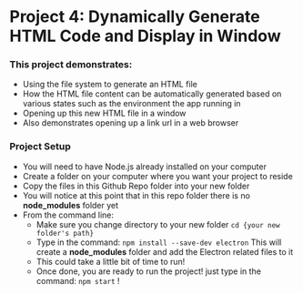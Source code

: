 # Project 4: Dynamically Generate HTML Code and Display in Window

### This project demonstrates:
- Using the file system to generate an HTML file
- How the HTML file content can be automatically generated based on various states such as the environment the app running in
- Opening up this new HTML file in a window
- Also demonstrates opening up a link url in a web browser

### Project Setup
- You will need to have Node.js already installed on your computer
- Create a folder on your computer where you want your project to reside
- Copy the files in this Github Repo folder into your new folder
- You will notice at this point that in this repo folder there is no **node_modules** folder yet
- From the command line:
  - Make sure you change directory to your new folder  `cd {your new folder's path}`
  - Type in the command: `npm install --save-dev electron` This will create a **node_modules** folder and add the Electron related files to it
  - This could take a little bit of time to run!
  - Once done, you are ready to run the project!  just type in the command: `npm start` !

